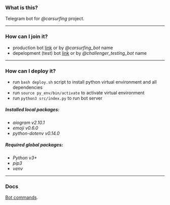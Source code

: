 ### What is this?   

Telegram bot for *@carsurfing* project.

***

### How can I join it?

 - production bot [link](t.me/carsurfing_bot) or by *@carsurfing_bot* name
 - depelopment (test) bot [link](t.me/challenger_testing_bot) or by *@challenger_testing_bot* name

***

### How can I deploy it?

 * run `bash deploy.sh` script to install python virtual environment and all dependencies
 * run `source py_env/bin/activate` to activate virtual environment
 * run `python3 src/index.py` to run bot server

##### Installed local packages:

 * *aiogram v2.10.1*
 * *emoji v0.6.0*
 * *python-dotenv v0.14.0*

##### Required global packages:

 * *Python v3+*
 * *pip3*
 * *venv*
    
***

### Docs

[Bot commands](./BOT_COMMANDS.md).
